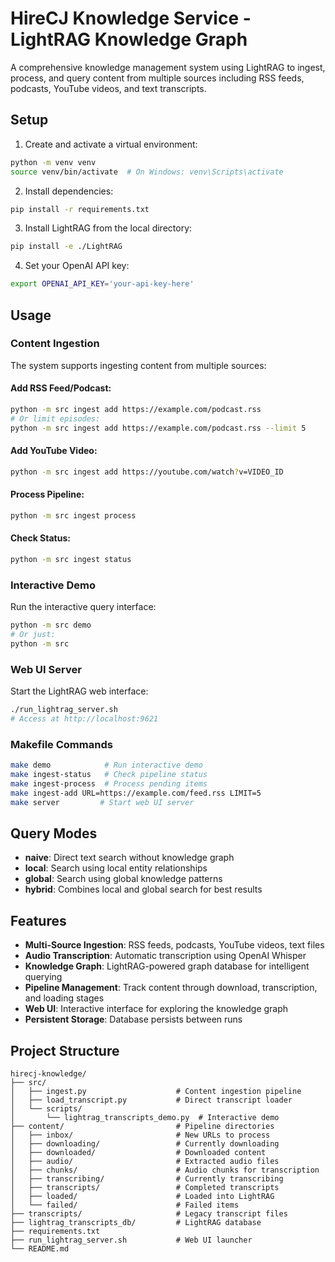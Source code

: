 # HireCJ Knowledge Service - LightRAG Knowledge Graph

A comprehensive knowledge management system using LightRAG to ingest, process, and query content from multiple sources including RSS feeds, podcasts, YouTube videos, and text transcripts.

## Setup

1. Create and activate a virtual environment:
```bash
python -m venv venv
source venv/bin/activate  # On Windows: venv\Scripts\activate
```

2. Install dependencies:
```bash
pip install -r requirements.txt
```

3. Install LightRAG from the local directory:
```bash
pip install -e ./LightRAG
```

4. Set your OpenAI API key:
```bash
export OPENAI_API_KEY='your-api-key-here'
```

## Usage

### Content Ingestion

The system supports ingesting content from multiple sources:

#### Add RSS Feed/Podcast:
```bash
python -m src ingest add https://example.com/podcast.rss
# Or limit episodes:
python -m src ingest add https://example.com/podcast.rss --limit 5
```

#### Add YouTube Video:
```bash
python -m src ingest add https://youtube.com/watch?v=VIDEO_ID
```

#### Process Pipeline:
```bash
python -m src ingest process
```

#### Check Status:
```bash
python -m src ingest status
```

### Interactive Demo

Run the interactive query interface:
```bash
python -m src demo
# Or just:
python -m src
```

### Web UI Server

Start the LightRAG web interface:
```bash
./run_lightrag_server.sh
# Access at http://localhost:9621
```

### Makefile Commands

```bash
make demo            # Run interactive demo
make ingest-status   # Check pipeline status
make ingest-process  # Process pending items
make ingest-add URL=https://example.com/feed.rss LIMIT=5
make server         # Start web UI server
```

## Query Modes

- **naive**: Direct text search without knowledge graph
- **local**: Search using local entity relationships
- **global**: Search using global knowledge patterns
- **hybrid**: Combines local and global search for best results

## Features

- **Multi-Source Ingestion**: RSS feeds, podcasts, YouTube videos, text files
- **Audio Transcription**: Automatic transcription using OpenAI Whisper
- **Knowledge Graph**: LightRAG-powered graph database for intelligent querying
- **Pipeline Management**: Track content through download, transcription, and loading stages
- **Web UI**: Interactive interface for exploring the knowledge graph
- **Persistent Storage**: Database persists between runs

## Project Structure

```
hirecj-knowledge/
├── src/
│   ├── ingest.py                    # Content ingestion pipeline
│   ├── load_transcript.py           # Direct transcript loader
│   └── scripts/
│       └── lightrag_transcripts_demo.py  # Interactive demo
├── content/                         # Pipeline directories
│   ├── inbox/                       # New URLs to process
│   ├── downloading/                 # Currently downloading
│   ├── downloaded/                  # Downloaded content
│   ├── audio/                       # Extracted audio files
│   ├── chunks/                      # Audio chunks for transcription
│   ├── transcribing/                # Currently transcribing
│   ├── transcripts/                 # Completed transcripts
│   ├── loaded/                      # Loaded into LightRAG
│   └── failed/                      # Failed items
├── transcripts/                     # Legacy transcript files
├── lightrag_transcripts_db/         # LightRAG database
├── requirements.txt
├── run_lightrag_server.sh           # Web UI launcher
└── README.md
```
